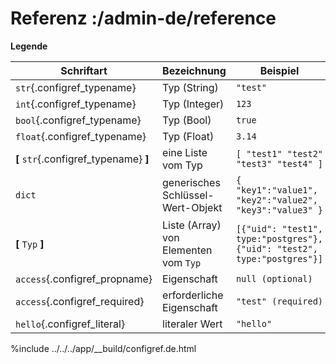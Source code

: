 # Referenz :/admin-de/reference

**Legende**

| Schriftart                             | Bezeichnung                             | Beispiel                                                                 |
|----------------------------------------|-----------------------------------------|--------------------------------------------------------------------------|
| `str`{.configref_typename}             | Typ (String)                            | `"test"`                                                                 |
| `int`{.configref_typename}             | Typ (Integer)                           | `123`                                                                    |
| `bool`{.configref_typename}            | Typ (Bool)                              | `true`                                                                   |
| `float`{.configref_typename}           | Typ (Float)                             | `3.14`                                                                   |
| **[** `str`{.configref_typename} **]** | eine Liste vom Typ                      | `[ "test1" "test2" "test3" "test4" ]`                                    |
| ``dict``                               | generisches Schlüssel-Wert-Objekt       | `{ "key1":"value1", "key2":"value2", "key3":"value3" }`                  |
| **[** ``Typ`` **]**                    | Liste (Array) von Elementen vom ``Typ`` | `[{"uid": "test1", type:"postgres"}, {"uid": "test2", type:"postgres"}]` |
| `access`{.configref_propname}          | Eigenschaft                             | `null (optional)`                                                        |
| `access`{.configref_required}          | erforderliche Eigenschaft               | `"test" (required)`                                                      |
| `hello`{.configref_literal}            | literaler Wert                          | `"hello"`                                                                |

%include ../../../app/__build/configref.de.html
